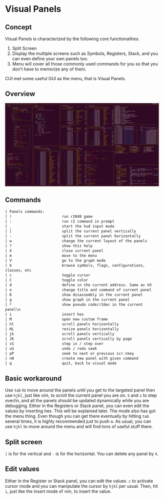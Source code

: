 # Visual Panels

## Concept

Visual Panels is characterized by the following core functionalities.

1. Split Screen
2. Display the multiple screens such as Symbols, Registers, Stack, and you can even define your own panels too.
3. Menu will cover all those commonly used commands for you so that you don't have to memorize any of them.

CUI met some useful GUI as the menu, that is Visual Panels.

## Overview

![Panels Overview](panels_overview.png)

## Commands
```
| Panels commands:
| !                       run r2048 game
| :                       run r2 command in prompt
| _                       start the hud input mode
| |                       split the current panel vertically
| -                       split the current panel horizontally
| w                       change the current layout of the panels
| ?                       show this help
| X                       close current panel
| m                       move to the menu
| V                       go to the graph mode
| b                       browse symbols, flags, configurations, classes, etc
| c                       toggle cursor
| C                       toggle color
| d                       define in the current address. Same as Vd
| e                       change title and command of current panel
| D                       show disassembly in the current panel
| g                       show graph in the current panel
| *                       show pseudo code/r2dec in the current panel\n
| i                       insert hex
| M                       open new custom frame
| hl                      scroll panels horizontally
| HL                      resize panels horizontally
| jk                      scroll panels vertically
| JK                      scroll panels vertically by page
| sS                      step in / step over
| uU                      undo / redo seek
| pP                      seek to next or previous scr.nkey
| nN                      create new panel with given command
| q                       quit, back to visual mode
```

## Basic workaround

Use `tab` to move around the panels until you get to the targeted panel then use `hjkl`, just like vim, to scroll the current panel you are on.
`S` and `s` to step over/in, and all the panels should be updated dynamically while you are debugging.
Either in the Registers or Stack panel, you can even edit the values by inserting hex. This will be explained later.
The mode also has got the menu thing. Even though you can get there eventually by hitting `tab` several times, it is highly recommended just to push `m`.
As usual, you can use `hjkl` to move around the menu and will find tons of useful stuff there.

## Split screen

`|` is for the vertical and `-` is for the horizontal. You can delete any panel by `X`.

## Edit values

Either in the Register or Stack panel, you can edit the values.
`c` to activate cursor mode and you can manipulate the cursor by `hjkl` per usual. Then, hit `i`, just like the insert mode of vim, to insert the value.
